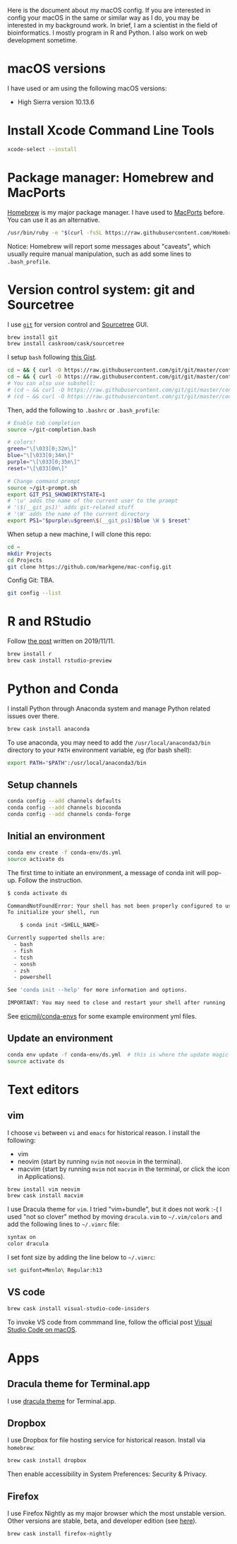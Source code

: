 Here is the document about my macOS config. If you are interested in config your macOS in the same or similar way as I do, you may be interested in my background work. In brief, I am a scientist in the field of bioinformatics. I mostly program in R and Python. I also work on web development sometime.

# macOS versions

I have used or am using the following macOS versions:

* High Sierra version 10.13.6

# Install Xcode Command Line Tools

```bash
xcode-select --install
```

# Package manager: Homebrew and MacPorts

[Homebrew](https://brew.sh/) is my major package manager. I have used to [MacPorts](https://www.macports.org/) before. You can use it as an alternative.

```bash
/usr/bin/ruby -e "$(curl -fsSL https://raw.githubusercontent.com/Homebrew/install/master/install)"
```

Notice: Homebrew will report some messages about "caveats", which usually require manual manipulation, such as add some lines to `.bash_profile`.

# Version control system: git and Sourcetree

I use [`git`](https://git-scm.com/) for version control and [Sourcetree](https://www.sourcetreeapp.com/) GUI.

```bash
brew install git
brew install caskroom/cask/sourcetree
```

I setup `bash` following [this Gist](https://gist.github.com/nisbeti/3d1c66bbb8f5cd83c2bce3ce05a7d58f). 

```bash
cd ~ && { curl -O https://raw.githubusercontent.com/git/git/master/contrib/completion/git-completion.bash ; cd -; }
cd ~ && { curl -O https://raw.githubusercontent.com/git/git/master/contrib/completion/git-prompt.sh ; cd -; }
# You can also use subshell:
# (cd ~ && curl -O https://raw.githubusercontent.com/git/git/master/contrib/completion/git-completion.bash)
# (cd ~ && curl -O https://raw.githubusercontent.com/git/git/master/contrib/completion/git-prompt.sh)
```

Then, add the following to `.bashrc` or `.bash_profile`:

```bash
# Enable tab completion
source ~/git-completion.bash

# colors!
green="\[\033[0;32m\]"
blue="\[\033[0;34m\]"
purple="\[\033[0;35m\]"
reset="\[\033[0m\]"

# Change command prompt
source ~/git-prompt.sh
export GIT_PS1_SHOWDIRTYSTATE=1
# '\u' adds the name of the current user to the prompt
# '\$(__git_ps1)' adds git-related stuff
# '\W' adds the name of the current directory
export PS1="$purple\u$green\$(__git_ps1)$blue \W $ $reset"
```

When setup a new machine, I will clone this repo:

```bash
cd ~
mkdir Projects
cd Projects
git clone https://github.com/markgene/mac-config.git
```

Config Git: TBA.

```bash
git config --list
```

# R and RStudio

Follow [the post](https://www.datacamp.com/community/tutorials/installing-R-windows-mac-ubuntu) written on 2019/11/11.

```bash
brew install r
brew cask install rstudio-preview
```

# Python and Conda

I install Python through Anaconda system and manage Python related issues over there. 

```bash
brew cask install anaconda
```

To use anaconda, you may need to add the `/usr/local/anaconda3/bin` directory to your `PATH` environment variable, eg (for bash shell):

```bash
export PATH="$PATH":/usr/local/anaconda3/bin
```

## Setup channels

```bash
conda config --add channels defaults
conda config --add channels bioconda
conda config --add channels conda-forge
```

## Initial an environment

```bash
conda env create -f conda-env/ds.yml
source activate ds
```

The first time to initiate an environment, a message of conda init will pop-up. Follow the instruction.

```bash
$ conda activate ds

CommandNotFoundError: Your shell has not been properly configured to use 'conda activate'.
To initialize your shell, run

    $ conda init <SHELL_NAME>

Currently supported shells are:
  - bash
  - fish
  - tcsh
  - xonsh
  - zsh
  - powershell

See 'conda init --help' for more information and options.

IMPORTANT: You may need to close and restart your shell after running 'conda init'.
```

See [ericmjl/conda-envs](https://github.com/ericmjl/conda-envs) for some example environment yml files.

## Update an environment

```bash
conda env update -f conda-env/ds.yml  # this is where the update magic happens
source activate ds
```


# Text editors

## vim

I choose `vi` between `vi` and `emacs` for historical reason. I install the following:

* vim
* neovim (start by running `nvim` not `neovim` in the terminal).
* macvim (start by running `mvim` not `macvim` in the terminal, or click the icon in Applications).

```bash
brew install vim neovim
brew cask install macvim
```

I use Dracula theme for `vim`. I tried "vim+bundle", but it does not work :-( I used "not so clover" method by moving `dracula.vim` to `~/.vim/colors` and add the following lines to `~/.vimrc` file:

```bash
syntax on
color dracula
```

I set font size by adding the line below to `~/.vimrc`:

```bash
set guifont=Menlo\ Regular:h13
```

## VS code 

```bash
brew cask install visual-studio-code-insiders
```

To invoke VS code from commmand line, follow the official post [Visual Studio Code on macOS](https://code.visualstudio.com/docs/setup/mac).

# Apps

## Dracula theme for Terminal.app

I use [dracula theme](https://draculatheme.com/terminal/) for Terminal.app.

## Dropbox

I use Dropbox for file hosting service for historical reason. Install via `homebrew`:

```bash
brew cask install dropbox 
```

Then enable accessibility in System Preferences: Security & Privacy.

## Firefox 

I use Firefox Nightly as my major browser which the most unstable version. Other versions are stable, beta, and developer edition (see [here](https://www.mozilla.org/en-US/firefox/channel/desktop/)).

```bash
brew cask install firefox-nightly 
```



